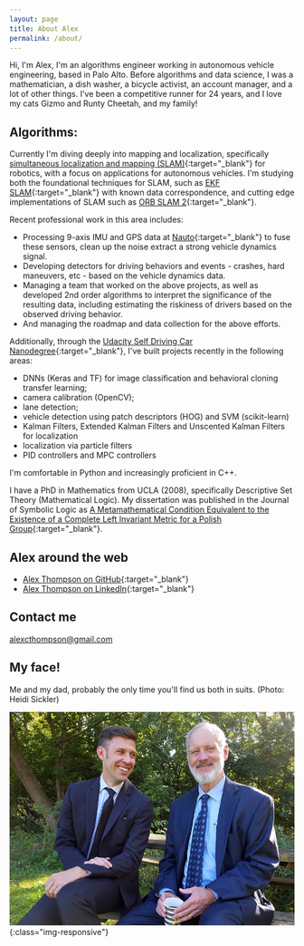 ```yaml
---
layout: page
title: About Alex
permalink: /about/
---
```


Hi, I'm Alex, I'm an algorithms engineer working in autonomous vehicle engineering, based in Palo Alto.  Before algorithms and data science, I was a mathematician, a dish washer, a bicycle activist, an account manager, and a lot of other things.  I've been a competitive runner for 24 years, and I love my cats Gizmo and Runty Cheetah, and my family!

## Algorithms:

Currently I'm diving deeply into mapping and localization, specifically [simultaneous localization and mapping (SLAM)](https://en.wikipedia.org/wiki/Simultaneous_localization_and_mapping){:target="_blank"} for robotics, with a focus on applications for autonomous vehicles.  I'm studying both the foundational techniques for SLAM, such as [EKF SLAM](https://www.youtube.com/watch?v=XeWG5D71gC0){:target="_blank"} with known data correspondence, and cutting edge implementations of SLAM such as [ORB SLAM 2](https://github.com/raulmur/ORB_SLAM2){:target="_blank"}.

Recent professional work in this area includes:

- Processing 9-axis IMU and GPS data at [Nauto](https://www.nauto.com/){:target="_blank"} to fuse these sensors, clean up the noise extract a strong vehicle dynamics signal.
- Developing detectors for driving behaviors and events - crashes, hard maneuvers, etc - based on the vehicle dynamics data.
- Managing a team that worked on the above projects, as well as developed 2nd order algorithms to interpret the significance of the resulting data, including estimating the riskiness of drivers based on the observed driving behavior.
- And managing the roadmap and data collection for the above efforts.

Additionally, through the [Udacity Self Driving Car Nanodegree](https://www.udacity.com/course/self-driving-car-engineer-nanodegree--nd013){:target="_blank"}, I've built projects recently in the following areas:

- DNNs (Keras and TF) for image classification and behavioral cloning transfer learning;
- camera calibration (OpenCV);
- lane detection;
- vehicle detection using patch descriptors (HOG) and SVM (scikit-learn)
- Kalman Filters, Extended Kalman Filters and Unscented Kalman Filters for localization
- localization via particle filters
- PID controllers and MPC controllers

I'm comfortable in Python and increasingly proficient in C++.

I have a PhD in Mathematics from UCLA (2008), specifically Descriptive Set Theory (Mathematical Logic).  My dissertation was published in the Journal of Symbolic Logic as [A Metamathematical Condition Equivalent to the Existence of a Complete Left Invariant Metric for a Polish Group](https://www.cambridge.org/core/journals/journal-of-symbolic-logic/article/metamathematical-condition-equivalent-to-the-existence-of-a-complete-left-invariant-metric-for-a-polish-group/9E7FB255D27EA29AF73E2DEE3120E978){:target="_blank"}.

## Alex around the web

- [Alex Thompson on GitHub](https://github.com/alexcthompson){:target="_blank"}
- [Alex Thompson on LinkedIn](https://www.linkedin.com/in/alexcthompson){:target="_blank"}

## Contact me

[alexcthompson@gmail.com](mailto:alexcthompson@gmail.com)

## My face!

Me and my dad, probably the only time you'll find us both in suits. (Photo: Heidi Sickler)

![Me and my dad, probably the only time you'll find us both in suits. (Photo: Heidi Sickler)](/images/alex_and_dad_20180916.png){:class="img-responsive"}
